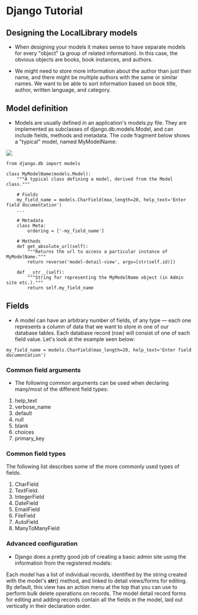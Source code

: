 # Django Tutorial
## Designing the LocalLibrary models
- When designing your models it makes sense to have separate models for every "object" (a group of related information). In this case, the obvious objects are books, book instances, and authors.

- We might need to store more information about the author than just their name, and there might be multiple authors with the same or similar names. We want to be able to sort information based on book title, author, written language, and category.


## Model definition
- Models are usually defined in an application's models.py file. They are implemented as subclasses of django.db.models.Model, and can include fields, methods and metadata. The code fragment below shows a "typical" model, named MyModelName:

![](https://mdn.mozillademos.org/files/15645/Library%20Website%20-%20Mongoose_Express.png)

```
from django.db import models

class MyModelName(models.Model):
    """A typical class defining a model, derived from the Model class."""

    # Fields
    my_field_name = models.CharField(max_length=20, help_text='Enter field documentation')
    ...

    # Metadata
    class Meta:
        ordering = ['-my_field_name']

    # Methods
    def get_absolute_url(self):
        """Returns the url to access a particular instance of MyModelName."""
        return reverse('model-detail-view', args=[str(self.id)])

    def __str__(self):
        """String for representing the MyModelName object (in Admin site etc.)."""
        return self.my_field_name
```

## Fields
- A model can have an arbitrary number of fields, of any type — each one represents a column of data that we want to store in one of our database tables. Each database record (row) will consist of one of each field value. Let's look at the example seen below:

```
my_field_name = models.CharField(max_length=20, help_text='Enter field documentation')
```

### Common field arguments
- The following common arguments can be used when declaring many/most of the different field types:

1) help_text
2) verbose_name
3) default
4) null
5) blank
6) choices
7) primary_key


### Common field types
The following list describes some of the more commonly used types of fields. 

1) CharField
2) TextField.
3) IntegerField
4) DateField 
5) EmailField
6) FileField
7) AutoField
8) ManyToManyField


### Advanced configuration
- Django does a pretty good job of creating a basic admin site using the information from the registered models:

Each model has a list of individual records, identified by the string created with the model's __str__() method, and linked to detail views/forms for editing. By default, this view has an action menu at the top that you can use to perform bulk delete operations on records.
The model detail record forms for editing and adding records contain all the fields in the model, laid out vertically in their declaration order. 